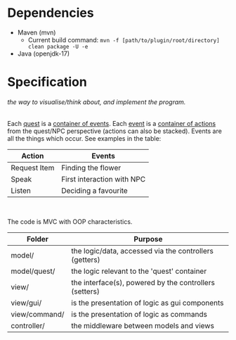 # Dependencies
- Maven (mvn)
    - Current build command: ``mvn -f [path/to/plugin/root/directory] clean package -U -e``
- Java (openjdk-17)

# Specification
###### the way to visualise/think about, and implement the program.
Each <ins>quest</ins> is a <ins>container of events</ins>. Each <ins>event</ins> is a <ins>container of actions</ins> from the quest/NPC perspective (actions can also be stacked). Events are all the things which occur. See examples in the table:

| Action         | Events                                |
|----------------|---------------------------------------|
| Request Item   | Finding the flower                    |
| Speak          | First interaction with NPC            |
| Listen         | Deciding a favourite                  |

<br>

The code is MVC with OOP characteristics.

| Folder        | Purpose                                                |
|---------------|--------------------------------------------------------|
| model/        | the logic/data, accessed via the controllers (getters) |
| model/quest/  | the logic relevant to the 'quest' container            |
| view/         | the interface(s), powered by the controllers (setters) |
| view/gui/     | is the presentation of logic as gui components         |
| view/command/ | is the presentation of logic as commands               |
| controller/   | the middleware between models and views                |